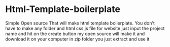 # Html-Template-boilerplate

Simple Open source That will make html template boilerplate.
You don't have to make any folder and html css js file for website just input the project name and hit on the create button my open source will make it and download it on your computer in zip folder you just extract and use it
